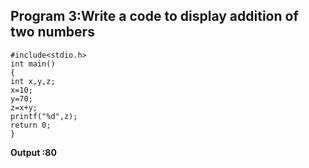 ## Program 3:Write a code to display addition of two numbers
```
#include<stdio.h>
int main()
{
int x,y,z;
x=10;
y=70;
z=x+y;
printf("%d",z);
return 0;
}
```
**Output :80**
